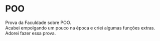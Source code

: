 # POO
Prova da Faculdade sobre POO.  
Acabei empolgando um pouco na época e criei algumas funções extras.  
Adorei fazer essa prova.
